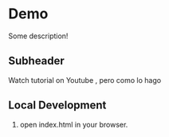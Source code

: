 # Demo 

Some description!

## Subheader 

Watch tutorial on Youtube , pero como lo hago 

## Local Development 

1. open index.html in your browser.